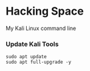 # Hacking Space
My Kali Linux command line

### Update Kali Tools
```
sudo apt update
sudo apt full-upgrade -y
```
